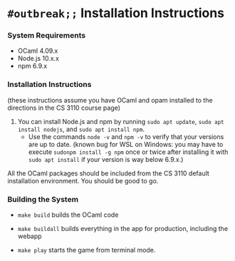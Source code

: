 # `#outbreak;;` Installation Instructions

### System Requirements

- OCaml 4.09.x
- Node.js 10.x.x
- npm 6.9.x

### Installation Instructions

(these instructions assume you have OCaml and opam installed to the directions in the CS 3110 course page)

1. You can install Node.js and npm by running `sudo apt update`, `sudo apt install nodejs`,  and `sudo apt install npm`. 
    - Use the commands `node -v` and `npm -v` to verify that your versions are up to date. (known bug for WSL on Windows: you may have to execute `sudonpm install -g npm` once or twice after installing it with `sudo apt install` if your version is way below 6.9.x.)

All the OCaml packages should be included from the CS 3110 default installation environment. You should be good to go.

### Building the System

- `make build` builds the OCaml code

- `make buildall` builds everything in the app for production, including the webapp

- `make play` starts the game from terminal mode.